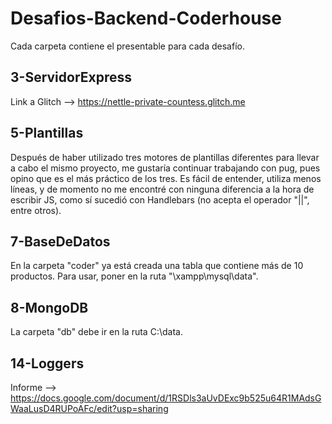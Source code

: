 # Desafios-Backend-Coderhouse
Cada carpeta contiene el presentable para cada desafío.

## 3-ServidorExpress
Link a Glitch --> https://nettle-private-countess.glitch.me

## 5-Plantillas
Después de haber utilizado tres motores de plantillas diferentes para llevar a cabo el mismo proyecto, me gustaría continuar trabajando con pug, pues opino que es el más práctico de los tres. Es fácil de entender, utiliza menos líneas, y de momento no me encontré con ninguna diferencia a la hora de escribir JS, como sí sucedió con Handlebars (no acepta el operador "||", entre otros).

## 7-BaseDeDatos
En la carpeta "coder" ya está creada una tabla que contiene más de 10 productos. Para usar, poner en la ruta "\xampp\mysql\data".

## 8-MongoDB
La carpeta "db" debe ir en la ruta C:\data. 

## 14-Loggers
Informe --> https://docs.google.com/document/d/1RSDls3aUvDExc9b525u64R1MAdsGWaaLusD4RUPoAFc/edit?usp=sharing
